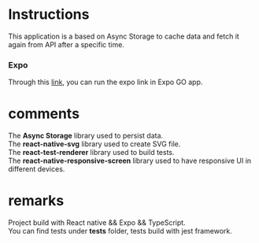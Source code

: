 # Instructions

This application is a based on Async Storage to cache data and fetch it again from API after a specific time.

### Expo

Through this [link](https://expo.io/@fadhlaoui/react-native-caching-mechanism), you can run the expo link in Expo GO app.

# comments

The **Async Storage** library used to persist data.  
The **react-native-svg** library used to create SVG file.  
The **react-test-renderer** library used to build tests.  
The **react-native-responsive-screen** library used to have responsive UI in different devices.

# remarks

Project build with React native && Expo && TypeScript.  
You can find tests under **tests** folder, tests build with jest framework.
